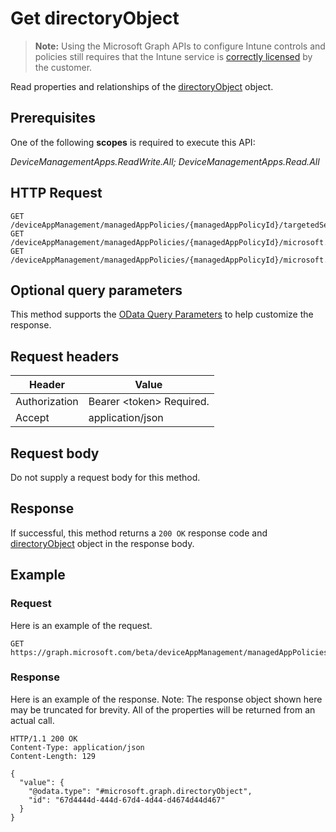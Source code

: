 ﻿# Get directoryObject

> **Note:** Using the Microsoft Graph APIs to configure Intune controls and policies still requires that the Intune service is [correctly licensed](https://go.microsoft.com/fwlink/?linkid=839381) by the customer.

Read properties and relationships of the [directoryObject](../resources/intune_mam_directoryobject.md) object.
## Prerequisites
One of the following **scopes** is required to execute this API:

*DeviceManagementApps.ReadWrite.All; DeviceManagementApps.Read.All*
## HTTP Request
<!-- {
  "blockType": "ignored"
}
-->
```http
GET /deviceAppManagement/managedAppPolicies/{managedAppPolicyId}/targetedSecurityGroups/{directoryObjectId}
GET /deviceAppManagement/managedAppPolicies/{managedAppPolicyId}/microsoft.graph.targetedManagedAppProtection/targetedSecurityGroups/{directoryObjectId}
GET /deviceAppManagement/managedAppPolicies/{managedAppPolicyId}/microsoft.graph.targetedManagedAppConfiguration/targetedSecurityGroups/{directoryObjectId}
```

## Optional query parameters
This method supports the [OData Query Parameters](http://graph.microsoft.io/docs/overview/query_parameters) to help customize the response.
## Request headers
|Header|Value|
|---|---|
|Authorization|Bearer &lt;token&gt; Required.|
|Accept|application/json|

## Request body
Do not supply a request body for this method.

## Response
If successful, this method returns a `200 OK` response code and [directoryObject](../resources/intune_mam_directoryobject.md) object in the response body.

## Example
### Request
Here is an example of the request.
```http
GET https://graph.microsoft.com/beta/deviceAppManagement/managedAppPolicies/{managedAppPolicyId}/targetedSecurityGroups/{directoryObjectId}
```

### Response
Here is an example of the response. Note: The response object shown here may be truncated for brevity. All of the properties will be returned from an actual call.
```http
HTTP/1.1 200 OK
Content-Type: application/json
Content-Length: 129

{
  "value": {
    "@odata.type": "#microsoft.graph.directoryObject",
    "id": "67d4444d-444d-67d4-4d44-d4674d44d467"
  }
}
```



